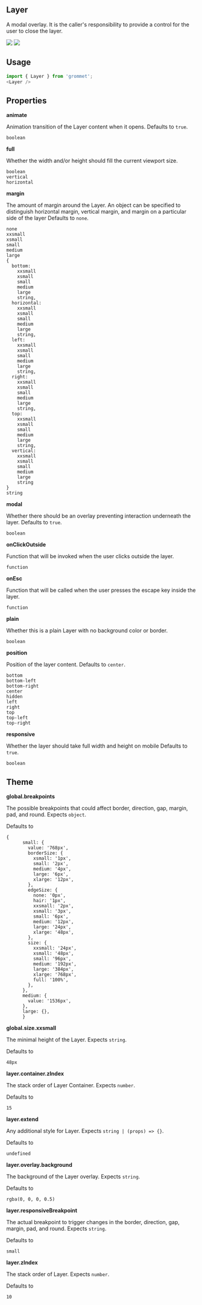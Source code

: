 ## Layer
A modal overlay. It is the caller's responsibility to provide a control for
      the user to close the layer.

[![](https://cdn-images-1.medium.com/fit/c/120/120/1*TD1P0HtIH9zF0UEH28zYtw.png)](https://storybook.grommet.io/?selectedKind=Layer&full=0&addons=0&stories=1&panelRight=0) [![](https://codesandbox.io/static/img/play-codesandbox.svg)](https://codesandbox.io/s/github/grommet/grommet-sandbox?initialpath=layer&module=%2Fsrc%2FLayer.js)
## Usage

```javascript
import { Layer } from 'grommet';
<Layer />
```

## Properties

**animate**

Animation transition of the Layer content when it opens. Defaults to `true`.

```
boolean
```

**full**

Whether the width and/or height should fill the current viewport size.

```
boolean
vertical
horizontal
```

**margin**

The amount of margin around the Layer. An object can be specified to
distinguish horizontal margin, vertical margin, and margin on a
particular side of the layer Defaults to `none`.

```
none
xxsmall
xsmall
small
medium
large
{
  bottom: 
    xxsmall
    xsmall
    small
    medium
    large
    string,
  horizontal: 
    xxsmall
    xsmall
    small
    medium
    large
    string,
  left: 
    xxsmall
    xsmall
    small
    medium
    large
    string,
  right: 
    xxsmall
    xsmall
    small
    medium
    large
    string,
  top: 
    xxsmall
    xsmall
    small
    medium
    large
    string,
  vertical: 
    xxsmall
    xsmall
    small
    medium
    large
    string
}
string
```

**modal**

Whether there should be an overlay preventing interaction underneath the layer. Defaults to `true`.

```
boolean
```

**onClickOutside**

Function that will be invoked when the user clicks outside the layer.

```
function
```

**onEsc**

Function that will be called when the user presses the escape key inside the layer.

```
function
```

**plain**

Whether this is a plain Layer with no background color or border.

```
boolean
```

**position**

Position of the layer content. Defaults to `center`.

```
bottom
bottom-left
bottom-right
center
hidden
left
right
top
top-left
top-right
```

**responsive**

Whether the layer should take full width and height on mobile Defaults to `true`.

```
boolean
```
  
## Theme
  
**global.breakpoints**

The possible breakpoints that could affect border, direction, gap, margin, pad, and round. Expects `object`.

Defaults to

```
{
      small: {
        value: '768px',
        borderSize: {
          xsmall: '1px',
          small: '2px',
          medium: '4px',
          large: '6px',
          xlarge: '12px',
        },
        edgeSize: {
          none: '0px',
          hair: '1px',
          xxsmall: '2px',
          xsmall: '3px',
          small: '6px',
          medium: '12px',
          large: '24px',
          xlarge: '48px',
        },
        size: {
          xxsmall: '24px',
          xsmall: '48px',
          small: '96px',
          medium: '192px',
          large: '384px',
          xlarge: '768px',
          full: '100%',
        },
      },
      medium: {
        value: '1536px',
      },
      large: {},
      }
```

**global.size.xxsmall**

The minimal height of the Layer. Expects `string`.

Defaults to

```
48px
```

**layer.container.zIndex**

The stack order of Layer Container. Expects `number`.

Defaults to

```
15
```

**layer.extend**

Any additional style for Layer. Expects `string | (props) => {}`.

Defaults to

```
undefined
```

**layer.overlay.background**

The background of the Layer overlay. Expects `string`.

Defaults to

```
rgba(0, 0, 0, 0.5)
```

**layer.responsiveBreakpoint**

The actual breakpoint to trigger changes in the border, direction, gap, margin, pad, and round. Expects `string`.

Defaults to

```
small
```

**layer.zIndex**

The stack order of Layer. Expects `number`.

Defaults to

```
10
```

